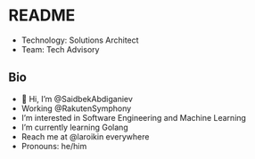 # README

- Technology: Solutions Architect
- Team: Tech Advisory

## Bio
- 👋 Hi, I’m @SaidbekAbdiganiev
- Working @RakutenSymphony
- I’m interested in Software Engineering and Machine Learning
- I’m currently learning Golang
- Reach me at @laroikin everywhere
- Pronouns: he/him

<!---
SaidbekAbdiganiev/SaidbekAbdiganiev is a ✨ special ✨ repository because its `README.md` (this file) appears on your GitHub profile.
You can click the Preview link to take a look at your changes.
--->
